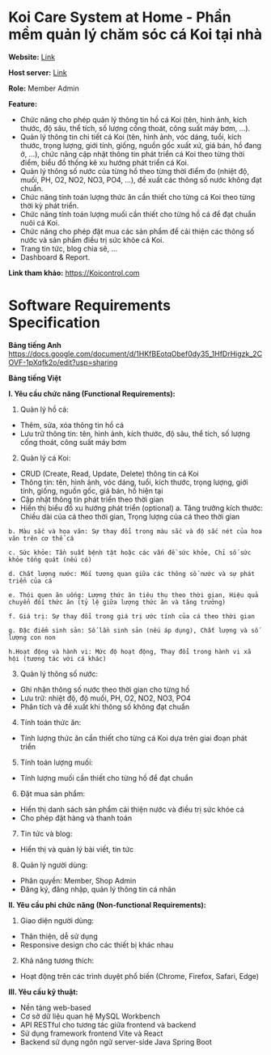 # Koi Care System at Home - Phần mềm quản lý chăm sóc cá Koi tại nhà
 **Website:** [Link](https://swp-project-topic-7.vercel.app/)
 
 **Host server:** [Link](https://koi-controls-e5hxekcpd0cmgjg2.eastasia-01.azurewebsites.net/)
 
 **Role:**
 Member
 Admin

**Feature:**
 - Chức năng cho phép quản lý thông tin hồ cá Koi (tên, hình ảnh, kích thước, độ sâu, thể tích, số lượng cống thoát, công suất máy bơm, ...).
 - Quản lý thông tin chi tiết cá Koi (tên, hình ảnh, vóc dáng, tuổi, kích thước, trọng lượng, giới tính, giống, nguồn gốc xuất xứ, giá bán, hồ đang ở, ...), chức năng cập nhật thông tin phát triển cá Koi theo từng thời điểm, biểu đồ thống kê xu hướng phát triển cá Koi.
 - Quản lý thông số nước của từng hồ theo từng thời điểm đo (nhiệt độ, muối, PH, O2, NO2, NO3, PO4, ...), đề xuất các thông số nước không đạt chuẩn.
 - Chức năng tính toán lượng thức ăn cần thiết cho từng cá Koi theo từng thời kỳ phát triển.
 - Chức năng tính toán lượng muối cần thiết cho từng hồ cá để đạt chuẩn nuôi cá Koi.
 - Chức năng cho phép đặt mua các sản phẩm để cải thiện các thông số nước và sản phẩm điều trị sức khỏe cá Koi.
 - Trang tin tức, blog chia sẽ, ...
 - Dashboard & Report.

 **Link tham khảo:** https://Koicontrol.com

# Software Requirements Specification
**Bảng tiếng Anh**
https://docs.google.com/document/d/1HKfBEotqObef0dy35_1HfDrHigzk_2COVF-1pXqfk2o/edit?usp=sharing

**Bảng tiếng Việt**

 **I. Yêu cầu chức năng (Functional Requirements):**
   1. Quản lý hồ cá:
   - Thêm, sửa, xóa thông tin hồ cá
   - Lưu trữ thông tin: tên, hình ảnh, kích thước, độ sâu, thể tích, số lượng cống thoát, công suất máy bơm

   2. Quản lý cá Koi:
   - CRUD (Create, Read, Update, Delete) thông tin cá Koi
   - Thông tin: tên, hình ảnh, vóc dáng, tuổi, kích thước, trọng lượng, giới tính, giống, nguồn gốc, giá bán, hồ hiện tại
   - Cập nhật thông tin phát triển theo thời gian
   - Hiển thị biểu đồ xu hướng phát triển (optional)
	a. Tăng trưởng kích thước: Chiều dài của cá theo thời gian, Trọng lượng của cá theo thời gian

	b. Màu sắc và hoa văn: Sự thay đổi trong màu sắc và độ sắc nét của hoa văn trên cơ thể cá

	c. Sức khỏe: Tần suất bệnh tật hoặc các vấn đề sức khỏe, Chỉ số sức khỏe tổng quát (nếu có)

	d. Chất lượng nước: Mối tương quan giữa các thông số nước và sự phát triển của cá

	e. Thói quen ăn uống: Lượng thức ăn tiêu thụ theo thời gian, Hiệu quả chuyển đổi thức ăn (tỷ lệ giữa lượng thức ăn và tăng trưởng)

	f. Giá trị: Sự thay đổi trong giá trị ước tính của cá theo thời gian

	g. Đặc điểm sinh sản: Số lần sinh sản (nếu áp dụng), Chất lượng và số lượng con non

	h.Hoạt động và hành vi: Mức độ hoạt động, Thay đổi trong hành vi xã hội (tương tác với cá khác)

   3. Quản lý thông số nước:
   - Ghi nhận thông số nước theo thời gian cho từng hồ
   - Lưu trữ: nhiệt độ, độ muối, PH, O2, NO2, NO3, PO4
   - Phân tích và đề xuất khi thông số không đạt chuẩn

   4. Tính toán thức ăn:
   - Tính lượng thức ăn cần thiết cho từng cá Koi dựa trên giai đoạn phát triển

   5. Tính toán lượng muối:
   - Tính lượng muối cần thiết cho từng hồ để đạt chuẩn

   6. Đặt mua sản phẩm:
   - Hiển thị danh sách sản phẩm cải thiện nước và điều trị sức khỏe cá
   - Cho phép đặt hàng và thanh toán

   7. Tin tức và blog:
   - Hiển thị và quản lý bài viết, tin tức

   8. Quản lý người dùng:
   - Phân quyền: Member, Shop Admin
   - Đăng ký, đăng nhập, quản lý thông tin cá nhân

**II. Yêu cầu phi chức năng (Non-functional Requirements):**
   1. Giao diện người dùng:
   - Thân thiện, dễ sử dụng
   - Responsive design cho các thiết bị khác nhau

   2. Khả năng tương thích:
   - Hoạt động trên các trình duyệt phổ biến (Chrome, Firefox, Safari, Edge)

**III. Yêu cầu kỹ thuật:**
   - Nền tảng web-based
   - Cơ sở dữ liệu quan hệ MySQL Workbench
   - API RESTful cho tương tác giữa frontend và backend
   - Sử dụng framework frontend Vite và React
   - Backend sử dụng ngôn ngữ server-side Java Spring Boot
